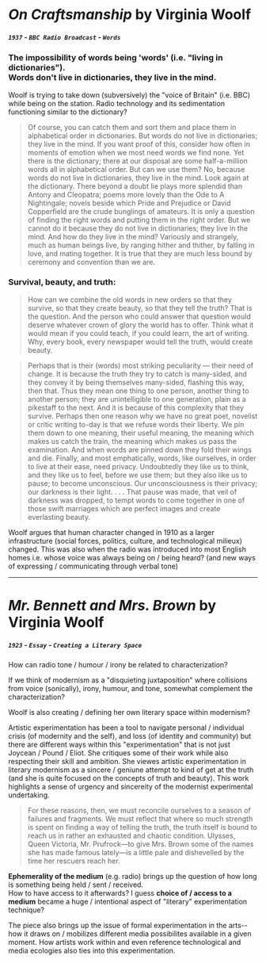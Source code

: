 # *On Craftsmanship* by Virginia Woolf

##### `1937` - `BBC Radio Broadcast` - `Words`

### The impossibility of words being 'words' (i.e. "living in dictionaries"). </br> Words don't live in dictionaries, they live in the mind.

Woolf is trying to take down (subversively) the "voice of Britain" (i.e. BBC) while being on the station. Radio technology and its sedimentation functioning similar to the dictionary?

> Of course, you can catch them and sort them and place them in alphabetical order in dictionaries. But words do not live in dictionaries; they live in the mind. If you want proof of this, consider how often in moments of emotion when we most need words we find none. Yet there is the dictionary; there at our disposal are some half-a-million words all in alphabetical order. But can we use them? No, because words do not live in dictionaries, they live in the mind. Look again at the dictionary. There beyond a doubt lie plays more splendid than Antony and Cleopatra; poems more lovely than the Ode to A Nightingale; novels beside which Pride and Prejudice or David Copperfield are the crude bunglings of amateurs. It is only a question of finding the right words and putting them in the right order. But we cannot do it because they do not live in dictionaries; they live in the mind. And how do they live in the mind? Variously and strangely, much as human beings live, by ranging hither and thither, by falling in love, and mating together. It is true that they are much less bound by ceremony and convention than we are.

### Survival, beauty, and truth:

> How can we combine the old words in new orders so that they survive, so that they create beauty, so that they tell the truth? That is the question.
And the person who could answer that question would deserve whatever crown of glory the world has to offer. Think what it would mean if you could teach, if you could learn, the art of writing. Why, every book, every newspaper would tell the truth, would create beauty.

> Perhaps that is their (words) most striking peculiarity — their need of change. It is because the truth they try to catch is many-sided, and they convey it by being themselves many-sided, flashing this way, then that. Thus they mean one thing to one person, another thing to another person; they are unintelligible to one generation, plain as a pikestaff to the next. And it is because of this complexity that they survive. Perhaps then one reason why we have no great poet, novelist or critic writing to-day is that we refuse words their liberty. We pin them down to one meaning, their useful meaning, the meaning which makes us catch the train, the meaning which makes us pass the examination. And when words are pinned down they fold their wings and die. Finally, and most emphatically, words, like ourselves, in order to live at their ease, need privacy. Undoubtedly they like us to think, and they like us to feel, before we use them; but they also like us to pause; to become unconscious. Our unconsciousness is their privacy; our darkness is their light. . . . That pause was made, that veil of darkness was dropped, to tempt words to come together in one of those swift marriages which are perfect images and create everlasting beauty.

Woolf argues that human character changed in 1910 as a larger infrastructure (social forces, politics, culture, and technological milieux) changed. This was also when the radio was introduced into most English homes i.e. whose voice was always being on / being heard? (and new ways of expressing / communicating through verbal tone)

------------------------------------------------------------------------------------------------

# *Mr. Bennett and Mrs. Brown* by Virginia Woolf

##### `1923` - `Essay` - `Creating a Literary Space` 

How can radio tone / humour / irony be related to characterization?

If we think of modernism as a "disquieting juxtaposition" where collisions from voice (sonically), irony, humour, and tone, somewhat complement the characterization?

Woolf is also creating / defining her own literary space within modernism?

Artistic experimentation has been a tool to navigate personal / individual crisis (of modernity and the self), and loss (of identity and community) but there are different ways within this "experimentation" that is not just Joycean / Pound / Eliot.
She critiques some of their work while also respecting their skill and ambition. She viewes artistic experimentation in literary modernism as a sincere / geniune attempt to kind of get at the truth (and she is quite focused on the concepts of truth and beauty). This work highlights a sense of urgency and sincereity of the modernist experimental undertaking.

> For these reasons, then, we must reconcile ourselves to a season of failures and fragments. We must reflect that where so much strength is spent on finding a way of telling the truth, the truth itself is bound to reach us in rather an exhausted and chaotic condition. Ulysses, Queen Victoria, Mr. Prufrock—to give Mrs. Brown some of the names she has made famous lately—is a little pale and dishevelled by the time her rescuers reach her.

**Ephemerality of the medium** (e.g. radio) brings up the question of how long is something being held / sent / received. </br> How to have access to it afterwards? I guess **choice of / access to a medium** became a huge / intentional aspect of "literary" experimentation technique?

 The piece also brings up the issue of formal experimentation in the arts--how it draws on / mobilizes different media possibilites available in a given moment. How artists work within and even reference technological and media ecologies also ties into this experimentation.   
